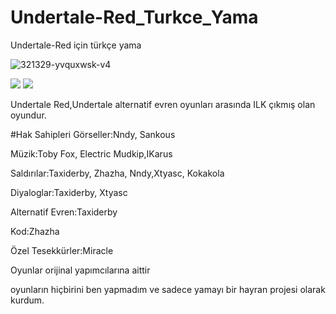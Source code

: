 # Undertale-Red_Turkce_Yama
Undertale-Red için türkçe yama

![321329-yvquxwsk-v4](https://github.com/BeytullahEvmek/Undertale-Red_Turkce_Yama/assets/130393344/5cca4723-e486-4a01-ac02-089fe537eea0)

[![](https://img.shields.io/badge/Oyunu_indir-red)](https://github.com/BeytullahEvmek/Undertale-Red_Turkce_Yama/releases/tag/Indir) [![](https://img.shields.io/badge/Sadece_Yamayı_Indir-red)](https://github.com/BeytullahEvmek/Undertale-Red_Turkce_Yama/releases/tag/SadeceYama)

Undertale Red,Undertale alternatif evren oyunları arasında ILK çıkmış olan oyundur.


#Hak Sahipleri
Görseller:Nndy, Sankous

Müzik:Toby Fox, Electric Mudkip,IKarus

Saldırılar:Taxiderby, Zhazha, Nndy,Xtyasc, Kokakola

Diyaloglar:Taxiderby, Xtyasc

Alternatif Evren:Taxiderby

Kod:Zhazha

Özel Tesekkürler:Miracle

Oyunlar orijinal yapımcılarına aittir

oyunların hiçbirini ben yapmadım ve sadece yamayı bir hayran projesi olarak kurdum.
